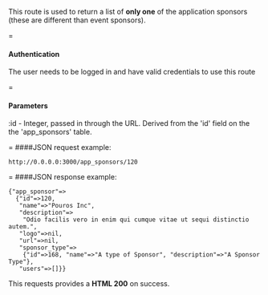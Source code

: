This route is used to return a list of **only one** of the application sponsors (these are different than event sponsors).

=
#### Authentication

The user needs to be logged in and have valid credentials to use this route

=
#### Parameters

:id - Integer, passed in through the URL. Derived from the 'id' field on the the 'app_sponsors' table.

=
####JSON request example:
```
http://0.0.0.0:3000/app_sponsors/120
```
=
####JSON response example:

```
{"app_sponsor"=>
  {"id"=>120,
   "name"=>"Pouros Inc",
   "description"=>
    "Odio facilis vero in enim qui cumque vitae ut sequi distinctio autem.",
   "logo"=>nil,
   "url"=>nil,
   "sponsor_type"=>
    {"id"=>168, "name"=>"A type of Sponsor", "description"=>"A Sponsor Type"},
   "users"=>[]}}
```

This requests provides a <strong>HTML 200</strong> on success.